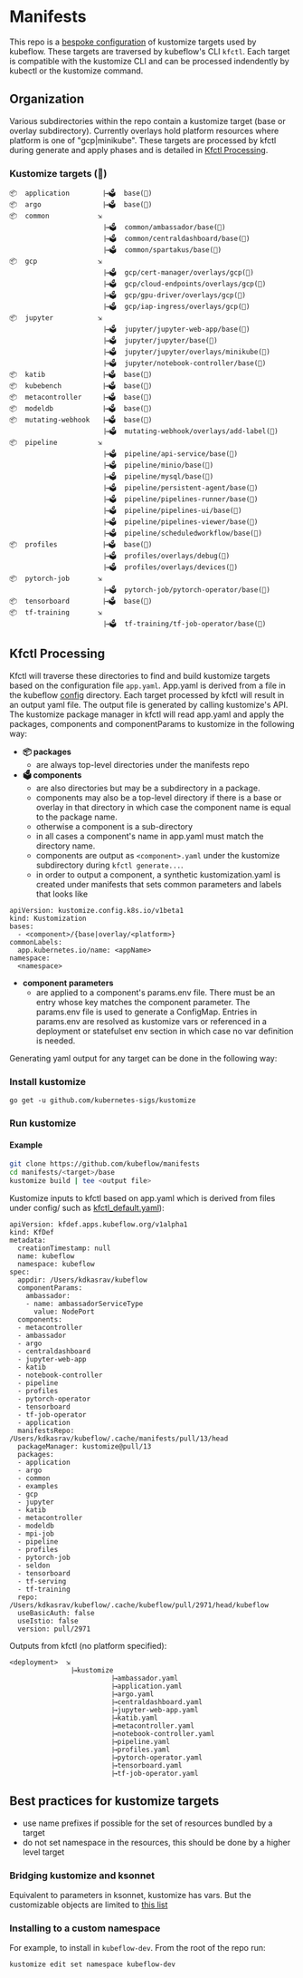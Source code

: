 # Manifests
This repo is a [bespoke configuration](https://github.com/kubernetes-sigs/kustomize/blob/master/docs/glossary.md#bespoke-configuration) of kustomize targets used by kubeflow. These targets are traversed by kubeflow's CLI `kfctl`. Each target is compatible with the kustomize CLI and can be processed indendently by kubectl or the kustomize command. 

## Organization
Various subdirectories within the repo contain a kustomize target (base or overlay subdirectory). Currently overlays hold platform resources where platform is one of "gcp|minikube". These targets are processed by kfctl during generate and apply phases and is detailed in [Kfctl Processing](#kfctl-processing). 


### Kustomize targets (🎯)
```
📦  application       ⎹→🗳  base(🎯)
📦  argo              ⎹→🗳  base(🎯)
📦  common            ⇲     
                      ⎹→🗳  common/ambassador/base(🎯)
                      ⎹→🗳  common/centraldashboard/base(🎯)
                      ⎹→🗳  common/spartakus/base(🎯)
📦  gcp               ⇲     
                      ⎹→🗳  gcp/cert-manager/overlays/gcp(🎯)
                      ⎹→🗳  gcp/cloud-endpoints/overlays/gcp(🎯)
                      ⎹→🗳  gcp/gpu-driver/overlays/gcp(🎯)
                      ⎹→🗳  gcp/iap-ingress/overlays/gcp(🎯)
📦  jupyter           ⇲     
                      ⎹→🗳  jupyter/jupyter-web-app/base(🎯)
                      ⎹→🗳  jupyter/jupyter/base(🎯)
                      ⎹→🗳  jupyter/jupyter/overlays/minikube(🎯)
                      ⎹→🗳  jupyter/notebook-controller/base(🎯)
📦  katib             ⎹→🗳  base(🎯)
📦  kubebench         ⎹→🗳  base(🎯)
📦  metacontroller    ⎹→🗳  base(🎯)
📦  modeldb           ⎹→🗳  base(🎯)
📦  mutating-webhook  ⎹→🗳  base(🎯)
                      ⎹→🗳  mutating-webhook/overlays/add-label(🎯)
📦  pipeline          ⇲     
                      ⎹→🗳  pipeline/api-service/base(🎯)
                      ⎹→🗳  pipeline/minio/base(🎯)
                      ⎹→🗳  pipeline/mysql/base(🎯)
                      ⎹→🗳  pipeline/persistent-agent/base(🎯)
                      ⎹→🗳  pipeline/pipelines-runner/base(🎯)
                      ⎹→🗳  pipeline/pipelines-ui/base(🎯)
                      ⎹→🗳  pipeline/pipelines-viewer/base(🎯)
                      ⎹→🗳  pipeline/scheduledworkflow/base(🎯)
📦  profiles          ⎹→🗳  base(🎯)
                      ⎹→🗳  profiles/overlays/debug(🎯)
                      ⎹→🗳  profiles/overlays/devices(🎯)
📦  pytorch-job       ⇲     
                      ⎹→🗳  pytorch-job/pytorch-operator/base(🎯)
📦  tensorboard       ⎹→🗳  base(🎯)
📦  tf-training       ⇲     
                      ⎹→🗳  tf-training/tf-job-operator/base(🎯)
```

## Kfctl Processing 
Kfctl will traverse these directories to find and build kustomize targets based on the configuration file `app.yaml`. App.yaml is derived from a file in the kubeflow [config](https://github.com/kubeflow/kubeflow/tree/master/bootstrap/config) directory. Each target processed by kfctl will result in an output yaml file. The output file is generated by calling kustomize's API.  The kustomize package manager in kfctl will read app.yaml and apply the packages, components and componentParams to kustomize in the following way:

- **📦 packages** 
  - are always top-level directories under the manifests repo
- **🗳 components** 
  - are also directories but may be a subdirectory in a package.
  - components may also be a top-level directory if there is a base or overlay in that directory in which case the component name is equal to the package name. 
  - otherwise a component is a sub-directory 
  - in all cases a component's name in app.yaml must match the directory name.
  - components are output as `<component>.yaml` under the kustomize subdirectory during `kfctl generate...`. 
  - in order to output a component, a synthetic kustomization.yaml is created under manifests that sets common parameters and labels that looks like
```
apiVersion: kustomize.config.k8s.io/v1beta1
kind: Kustomization
bases:
  - <component>/{base|overlay/<platform>}
commonLabels:
  app.kubernetes.io/name: <appName>
namespace:
  <namespace>
```
- **component parameters** 
  - are applied to a component's params.env file. There must be an entry whose key matches the component parameter. The params.env file is used to generate a ConfigMap. Entries in params.env are resolved as kustomize vars or referenced in a deployment or statefulset env section in which case no var definition is needed.


Generating yaml output for any target can be done in the following way:

### Install kustomize

`go get -u github.com/kubernetes-sigs/kustomize`

### Run kustomize

#### Example

```bash
git clone https://github.com/kubeflow/manifests
cd manifests/<target>/base
kustomize build | tee <output file>
```

Kustomize inputs to kfctl based on app.yaml which is derived from files under config/ such as [kfctl_default.yaml](https://github.com/kubeflow/kubeflow/blob/master/bootstrap/config/kfctl_default.yaml)):

```
apiVersion: kfdef.apps.kubeflow.org/v1alpha1
kind: KfDef
metadata:
  creationTimestamp: null
  name: kubeflow
  namespace: kubeflow
spec:
  appdir: /Users/kdkasrav/kubeflow
  componentParams:
    ambassador:
    - name: ambassadorServiceType
      value: NodePort
  components:
  - metacontroller
  - ambassador
  - argo
  - centraldashboard
  - jupyter-web-app
  - katib
  - notebook-controller
  - pipeline
  - profiles
  - pytorch-operator
  - tensorboard
  - tf-job-operator
  - application
  manifestsRepo: /Users/kdkasrav/kubeflow/.cache/manifests/pull/13/head
  packageManager: kustomize@pull/13
  packages:
  - application
  - argo
  - common
  - examples
  - gcp
  - jupyter
  - katib
  - metacontroller
  - modeldb
  - mpi-job
  - pipeline
  - profiles
  - pytorch-job
  - seldon
  - tensorboard
  - tf-serving
  - tf-training
  repo: /Users/kdkasrav/kubeflow/.cache/kubeflow/pull/2971/head/kubeflow
  useBasicAuth: false
  useIstio: false
  version: pull/2971
```

Outputs from kfctl (no platform specified):
```
<deployment>  ⇲
              ⎹→kustomize
                        ⎹→ambassador.yaml
                        ⎹→application.yaml
                        ⎹→argo.yaml
                        ⎹→centraldashboard.yaml
                        ⎹→jupyter-web-app.yaml
                        ⎹→katib.yaml
                        ⎹→metacontroller.yaml
                        ⎹→notebook-controller.yaml
                        ⎹→pipeline.yaml
                        ⎹→profiles.yaml
                        ⎹→pytorch-operator.yaml
                        ⎹→tensorboard.yaml
                        ⎹→tf-job-operator.yaml
```

## Best practices for kustomize targets

- use name prefixes if possible for the set of resources bundled by a target
- do not set namespace in the resources, this should be done by a higher level target


### Bridging kustomize and ksonnet

Equivalent to parameters in ksonnet, kustomize has vars. But the customizable objects are limited to [this list](https://github.com/kubernetes-sigs/kustomize/blob/master/pkg/transformers/config/defaultconfig/varreference.go)

### Installing to a custom namespace

For example, to install in `kubeflow-dev`. From the root of the repo run:

```bash
kustomize edit set namespace kubeflow-dev
```
